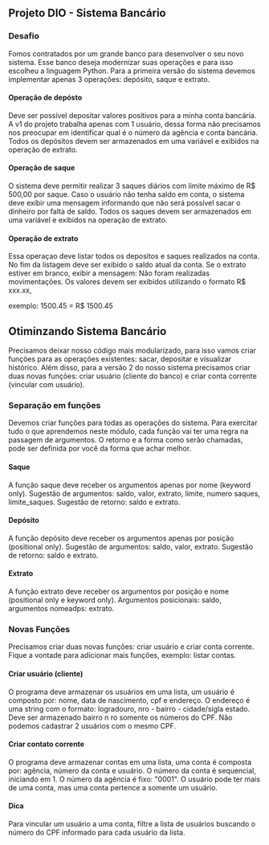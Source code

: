 ## Projeto DIO - Sistema Bancário

### Desafio
Fomos contratados por um grande banco para desenvolver o seu novo sistema. Esse banco deseja modernizar suas operações e para isso escolheu a linguagem Python. Para a primeira versão do sistema devemos implementar apenas 3 operações: depósito, saque e extrato.

#### Operação de depósto
Deve ser possível depositar valores positivos para a minha conta bancária. A v1 do projeto trabalha apenas com 1 usuário, dessa forma não precisamos nos preocupar em identificar qual é o número da agência e conta bancária. Todos os depósitos devem ser armazenados em uma variável e exibidos na operação de extrato.

#### Operação de saque
O sistema deve permitir realizar 3 saques diários com limite máximo de R$ 500,00 por saque. Caso o usuário não tenha saldo em conta, o sistema deve exibir uma mensagem informando que não será possível sacar o dinheiro por falta de saldo. Todos os saques devem ser armazenados em uma
variável e exibidos na operação de extrato.

#### Operação de extrato
Essa operaçao deve listar todos os depositos e saques realizados na conta. No fim da listagem deve ser exibido o saldo atual da conta. Se o extrato estiver em branco, exibir a mensagem: Não foram realizadas movimentações. 
Os valores devem ser exibidos utilizando o formato R$ xxx.xx,

exemplo:
1500.45 = R$ 1500.45

## Otiminzando Sistema Bancário

Precisamos deixar nosso código mais modularizado, para isso vamos criar funções para as operações existentes: sacar, depositar e visualizar histórico. Além disso, para a versão 2 do
nosso sistema precisamos criar duas novas funções: criar usuário (cliente do banco) e criar conta corrente (vincular com usuário).

### Separação em funções

Devemos criar funções para todas as operações do sistema. Para exercitar tudo o que aprendemos neste módulo, cada função vai ter uma regra na passagem de argumentos. O retorno e a forma como serão chamadas, pode ser definida por você da forma que achar melhor.

#### Saque

A função saque deve receber os argumentos apenas por nome (keyword only). Sugestão de argumentos: saldo, valor, extrato, limite, numero saques, limite_saques. Sugestão de retorno: saldo e extrato.

#### Depósito

A função depósito deve receber os argumentos apenas por posição (positional only). Sugestão de argumentos: saldo, valor, extrato. Sugestão de retorno: saldo e extrato.

#### Extrato

A função extrato deve receber os argumentos por posição e nome (positional only e keyword only). Argumentos posicionais: saldo, argumentos nomeadps: extrato.

### Novas Funções

Precisamos criar duas novas funções: criar usuário e criar conta corrente. Fique a vontade para adicionar mais funções, exemplo: listar contas.

#### Criar usuário (cliente)

O programa deve armazenar os usuários em uma lista, um usuário é composto por: nome, data de nascimento, cpf e endereço. O endereço é uma string com o formato: logradouro, nro - bairro - cidade/sigla estado. Deve ser armazenado bairro n ro somente os números do CPF. Não podemos cadastrar 2 usuários com o mesmo CPF.

#### Criar contato corrente

O programa deve armazenar contas em uma lista, uma conta é composta por: agência, número da conta e usuário. O número da conta é sequencial, iniciando em 1. O número da agência é
fixo: "0001". O usuário pode ter mais de uma conta, mas uma conta pertence a somente um usuário.

#### Dica

Para vincular um usuário a uma conta, filtre a lista de usuários buscando o número do CPF informado para cada usuário da lista.